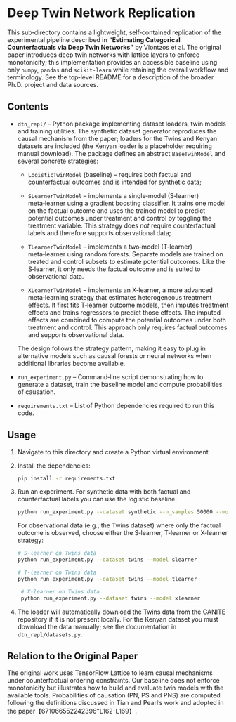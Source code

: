 # Deep Twin Network Replication

This sub‑directory contains a lightweight, self‑contained replication of the
experimental pipeline described in **“Estimating Categorical
Counterfactuals via Deep Twin Networks”** by Vlontzos et al.  The
original paper introduces deep twin networks with lattice layers to
enforce monotonicity; this implementation provides an accessible
baseline using only `numpy`, `pandas` and `scikit‑learn` while retaining
the overall workflow and terminology.  See the top‑level
README for a description of the broader Ph.D. project and data sources.

## Contents

* `dtn_repl/` – Python package implementing dataset loaders,
  twin models and training utilities.  The synthetic dataset
  generator reproduces the causal mechanism from the paper;
  loaders for the Twins and Kenyan datasets are included (the
  Kenyan loader is a placeholder requiring manual download).  The
  package defines an abstract `BaseTwinModel` and several
  concrete strategies:

  * `LogisticTwinModel` (baseline) – requires both factual and
    counterfactual outcomes and is intended for synthetic data;

  * `SLearnerTwinModel` – implements a single‑model (S‑learner)
    meta‑learner using a gradient boosting classifier.  It trains
    one model on the factual outcome and uses the trained model to
    predict potential outcomes under treatment and control by
    toggling the treatment variable.  This strategy does *not*
    require counterfactual labels and therefore supports
    observational data;

  * `TLearnerTwinModel` – implements a two‑model (T‑learner)
    meta‑learner using random forests.  Separate models are
    trained on treated and control subsets to estimate potential
    outcomes.  Like the S‑learner, it only needs the factual
    outcome and is suited to observational data.

  * `XLearnerTwinModel` – implements an X‑learner, a more advanced
    meta‑learning strategy that estimates heterogeneous treatment
    effects.  It first fits T‑learner outcome models, then imputes
    treatment effects and trains regressors to predict those
    effects.  The imputed effects are combined to compute the
    potential outcomes under both treatment and control.  This
    approach only requires factual outcomes and supports
    observational data.

  The design follows the strategy pattern, making it easy to plug in
  alternative models such as causal forests or neural networks when
  additional libraries become available.
* `run_experiment.py` – Command‑line script demonstrating how to
  generate a dataset, train the baseline model and compute
  probabilities of causation.
* `requirements.txt` – List of Python dependencies required to run
  this code.

## Usage

1. Navigate to this directory and create a Python virtual environment.
2. Install the dependencies:
   ```bash
   pip install -r requirements.txt
   ```
3. Run an experiment.  For synthetic data with both factual and
   counterfactual labels you can use the logistic baseline:

   ```bash
   python run_experiment.py --dataset synthetic --n_samples 50000 --model logistic
   ```

   For observational data (e.g., the Twins dataset) where only the
   factual outcome is observed, choose either the S‑learner, T‑learner
   or X‑learner strategy:

   ```bash
   # S‑learner on Twins data
   python run_experiment.py --dataset twins --model slearner

   # T‑learner on Twins data
   python run_experiment.py --dataset twins --model tlearner

    # X‑learner on Twins data
    python run_experiment.py --dataset twins --model xlearner
   ```

4. The loader will automatically download the Twins data from the
   GANITE repository if it is not present locally.  For the Kenyan
   dataset you must download the data manually; see the documentation
   in `dtn_repl/datasets.py`.

## Relation to the Original Paper

The original work uses TensorFlow Lattice to learn causal mechanisms
under counterfactual ordering constraints.  Our baseline does not
enforce monotonicity but illustrates how to build and evaluate twin
models with the available tools.  Probabilities of causation (PN,
PS and PNS) are computed following the definitions discussed in
Tian and Pearl’s work and adopted in the paper【671066552242396†L162-L169】.
